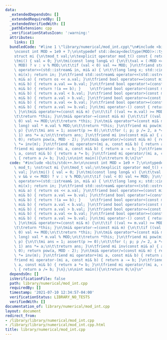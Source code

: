 ```yaml
---
data:
  _extendedDependsOn: []
  _extendedRequiredBy: []
  _extendedVerifiedWith: []
  _pathExtension: cpp
  _verificationStatusIcon: ':warning:'
  attributes:
    links: []
  bundledCode: "#line 1 \"library/numerical/mod_int.cpp\"\n#include <bits/stdc++.h>\n\
    \nconst int MOD = 1e9 + 7;\n\ntypedef std::decay<decltype(MOD)>::type mod_t; \n\
    struct mi {\n\tmod_t val;\n\texplicit operator mod_t() const { return val; }\n\
    \tmi() { val = 0; }\n\tmi(const long long& v) {\n\t\tval = (-MOD <= v && v <=\
    \ MOD) ? v : v % MOD;\n\t\tif (val < 0) val += MOD; }\n\tfriend std::istream&\
    \ operator>>(std::istream& in, mi& a) { \n\t\tlong long x; std::cin >> x; a =\
    \ mi(x); return in; }\n\tfriend std::ostream& operator<<(std::ostream& os, const\
    \ mi& a) { return os << a.val; }\n\tfriend bool operator==(const mi& a, const\
    \ mi& b) { return a.val == b.val; }\n\tfriend bool operator!=(const mi& a, const\
    \ mi& b) { return !(a == b); }    \n\tfriend bool operator<(const mi& a, const\
    \ mi& b) { return a.val < b.val; }\n\tfriend bool operator>(const mi& a, const\
    \ mi& b) { return a.val > b.val; }\n\tfriend bool operator<=(const mi& a, const\
    \ mi& b) { return a.val <= b.val; }\n\tfriend bool operator>=(const mi& a, const\
    \ mi& b) { return a.val >= b.val; }\n\tmi operator-() const { return mi(-val);\
    \ }\n\tmi& operator+=(const mi& m) {\n\t\tif ((val += m.val) >= MOD) val -= MOD;\n\
    \t\treturn *this; }\n\tmi& operator-=(const mi& m) {\n\t\tif ((val -= m.val) <\
    \ 0) val += MOD;\n\t\treturn *this; }\n\tmi& operator*=(const mi& m) { val = (long\
    \ long) val * m.val % MOD;\n\t\treturn *this; }\n\tfriend mi pow(mi a, long long\
    \ p) {\n\t\tmi ans = 1; assert(p >= 0);\n\t\tfor (; p; p /= 2, a *= a) if (p &\
    \ 1) ans *= a;\n\t\treturn ans; }\n\tfriend mi inv(const mi& a) { assert(a !=\
    \ 0); return pow(a, MOD - 2); }\n\tmi& operator/=(const mi& m) { return (*this)\
    \ *= inv(m); }\n\tfriend mi operator+(mi a, const mi& b) { return a += b; }\n\t\
    friend mi operator-(mi a, const mi& b) { return a -= b; }\n\tfriend mi operator*(mi\
    \ a, const mi& b) { return a *= b; }\n\tfriend mi operator/(mi a, const mi& b)\
    \ { return a /= b; }\n};\n\nint main(){\n\treturn 0;\n}\n"
  code: "#include <bits/stdc++.h>\n\nconst int MOD = 1e9 + 7;\n\ntypedef std::decay<decltype(MOD)>::type\
    \ mod_t; \nstruct mi {\n\tmod_t val;\n\texplicit operator mod_t() const { return\
    \ val; }\n\tmi() { val = 0; }\n\tmi(const long long& v) {\n\t\tval = (-MOD <=\
    \ v && v <= MOD) ? v : v % MOD;\n\t\tif (val < 0) val += MOD; }\n\tfriend std::istream&\
    \ operator>>(std::istream& in, mi& a) { \n\t\tlong long x; std::cin >> x; a =\
    \ mi(x); return in; }\n\tfriend std::ostream& operator<<(std::ostream& os, const\
    \ mi& a) { return os << a.val; }\n\tfriend bool operator==(const mi& a, const\
    \ mi& b) { return a.val == b.val; }\n\tfriend bool operator!=(const mi& a, const\
    \ mi& b) { return !(a == b); }    \n\tfriend bool operator<(const mi& a, const\
    \ mi& b) { return a.val < b.val; }\n\tfriend bool operator>(const mi& a, const\
    \ mi& b) { return a.val > b.val; }\n\tfriend bool operator<=(const mi& a, const\
    \ mi& b) { return a.val <= b.val; }\n\tfriend bool operator>=(const mi& a, const\
    \ mi& b) { return a.val >= b.val; }\n\tmi operator-() const { return mi(-val);\
    \ }\n\tmi& operator+=(const mi& m) {\n\t\tif ((val += m.val) >= MOD) val -= MOD;\n\
    \t\treturn *this; }\n\tmi& operator-=(const mi& m) {\n\t\tif ((val -= m.val) <\
    \ 0) val += MOD;\n\t\treturn *this; }\n\tmi& operator*=(const mi& m) { val = (long\
    \ long) val * m.val % MOD;\n\t\treturn *this; }\n\tfriend mi pow(mi a, long long\
    \ p) {\n\t\tmi ans = 1; assert(p >= 0);\n\t\tfor (; p; p /= 2, a *= a) if (p &\
    \ 1) ans *= a;\n\t\treturn ans; }\n\tfriend mi inv(const mi& a) { assert(a !=\
    \ 0); return pow(a, MOD - 2); }\n\tmi& operator/=(const mi& m) { return (*this)\
    \ *= inv(m); }\n\tfriend mi operator+(mi a, const mi& b) { return a += b; }\n\t\
    friend mi operator-(mi a, const mi& b) { return a -= b; }\n\tfriend mi operator*(mi\
    \ a, const mi& b) { return a *= b; }\n\tfriend mi operator/(mi a, const mi& b)\
    \ { return a /= b; }\n};\n\nint main(){\n\treturn 0;\n}\n"
  dependsOn: []
  isVerificationFile: false
  path: library/numerical/mod_int.cpp
  requiredBy: []
  timestamp: '2021-07-10 12:34:57-04:00'
  verificationStatus: LIBRARY_NO_TESTS
  verifiedWith: []
documentation_of: library/numerical/mod_int.cpp
layout: document
redirect_from:
- /library/library/numerical/mod_int.cpp
- /library/library/numerical/mod_int.cpp.html
title: library/numerical/mod_int.cpp
---
```

